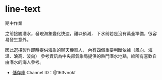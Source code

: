 # line-text
期中作業

之前接觸潛水，發現海象變化快速，難以預測，
下水前若是沒有萬全準備，很容易發生意外。

因此選擇製作即時提供海象的聊天機器人，
內有四個重要判斷依據（風向、海溫、浪高、波向）
參考資訊為中央部氣象局提供的熱門潛水地點，給所有喜歡自由潛水的海人參考。

- [儲存庫](https://github.com/Errol03/line-text)
Channel ID：@163vnokf
